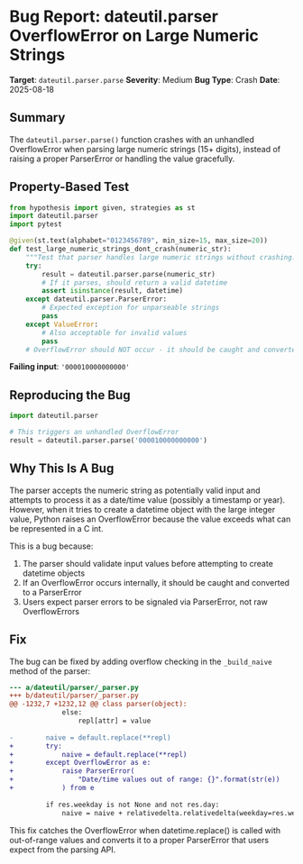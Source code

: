 # Bug Report: dateutil.parser OverflowError on Large Numeric Strings

**Target**: `dateutil.parser.parse`
**Severity**: Medium
**Bug Type**: Crash
**Date**: 2025-08-18

## Summary

The `dateutil.parser.parse()` function crashes with an unhandled OverflowError when parsing large numeric strings (15+ digits), instead of raising a proper ParserError or handling the value gracefully.

## Property-Based Test

```python
from hypothesis import given, strategies as st
import dateutil.parser
import pytest

@given(st.text(alphabet="0123456789", min_size=15, max_size=20))
def test_large_numeric_strings_dont_crash(numeric_str):
    """Test that parser handles large numeric strings without crashing."""
    try:
        result = dateutil.parser.parse(numeric_str)
        # If it parses, should return a valid datetime
        assert isinstance(result, datetime)
    except dateutil.parser.ParserError:
        # Expected exception for unparseable strings
        pass
    except ValueError:
        # Also acceptable for invalid values
        pass
    # OverflowError should NOT occur - it should be caught and converted to ParserError
```

**Failing input**: `'000010000000000'`

## Reproducing the Bug

```python
import dateutil.parser

# This triggers an unhandled OverflowError
result = dateutil.parser.parse('000010000000000')
```

## Why This Is A Bug

The parser accepts the numeric string as potentially valid input and attempts to process it as a date/time value (possibly a timestamp or year). However, when it tries to create a datetime object with the large integer value, Python raises an OverflowError because the value exceeds what can be represented in a C int.

This is a bug because:
1. The parser should validate input values before attempting to create datetime objects
2. If an OverflowError occurs internally, it should be caught and converted to a ParserError
3. Users expect parser errors to be signaled via ParserError, not raw OverflowErrors

## Fix

The bug can be fixed by adding overflow checking in the `_build_naive` method of the parser:

```diff
--- a/dateutil/parser/_parser.py
+++ b/dateutil/parser/_parser.py
@@ -1232,7 +1232,12 @@ class parser(object):
             else:
                 repl[attr] = value
 
-        naive = default.replace(**repl)
+        try:
+            naive = default.replace(**repl)
+        except OverflowError as e:
+            raise ParserError(
+                "Date/time values out of range: {}".format(str(e))
+            ) from e
 
         if res.weekday is not None and not res.day:
             naive = naive + relativedelta.relativedelta(weekday=res.weekday)
```

This fix catches the OverflowError when datetime.replace() is called with out-of-range values and converts it to a proper ParserError that users expect from the parsing API.